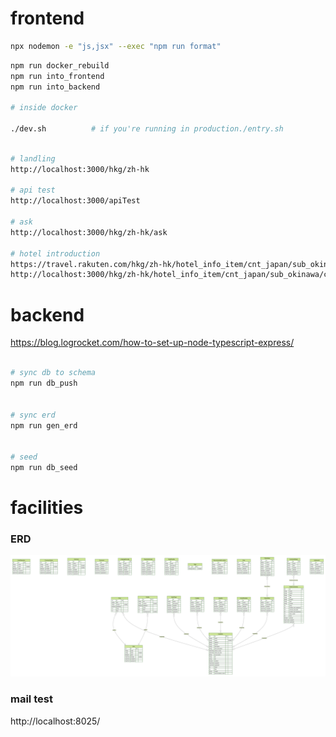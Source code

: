 # frontend

```bash
npx nodemon -e "js,jsx" --exec "npm run format"
```

```bash
npm run docker_rebuild
npm run into_frontend
npm run into_backend

# inside docker

./dev.sh          # if you're running in production./entry.sh
```

```bash

# landling
http://localhost:3000/hkg/zh-hk

# api test
http://localhost:3000/apiTest

# ask
http://localhost:3000/hkg/zh-hk/ask

# hotel introduction
https://travel.rakuten.com/hkg/zh-hk/hotel_info_item/cnt_japan/sub_okinawa/cty_miyakojima_city/10123456795958
http://localhost:3000/hkg/zh-hk/hotel_info_item/cnt_japan/sub_okinawa/cty_miyakojima_city/10123456795958

```

# backend

https://blog.logrocket.com/how-to-set-up-node-typescript-express/

```bash

# sync db to schema
npm run db_push


# sync erd
npm run gen_erd


# seed
npm run db_seed
```

# facilities

### ERD

![](./backend/prisma/erd.svg)

### mail test

http://localhost:8025/
